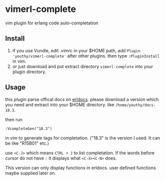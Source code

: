 # vimerl-complete
vim plugin for erlang code auto-completation

## Install
1. if you use Vundle, edit .vimrc in your $HOME path, add `Plugin 'youthy/vimerl-complete'` after other plugins. then type
`:PluginInstall` in vim.
2. or just download and put extract directory `vimerl-complete` into your plugin directory.

## Usage
this plugin parse offical docs on [erldocs](http://erldocs.com/). please download a version which you need and extract into your
$HOME directory. like `/home/youthy/docs-18.3`.

then run 
```
:VcompleteGen("18.3")
```

in vim to generate tags for completation. ("18.3" is the version I used. It can be like "R15B01" etc.)

use `<C-J>` which means `CTRL + J` to list completation. If the words before cursor do not have `:` it displays what `<C-X><C-N>` 
does.

This version can only display functions in erldocs. user defined functions maybe supplied later on.
